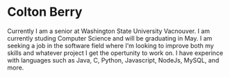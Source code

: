 # Colton Berry

Currently I am a senior at Washington State University Vacnouver. I am currently studing Computer Science and will be graduating in May. I am seeking a job in the software field where I'm looking to improve both my skills and whatever project I get the opertunity to work on. I have experince with languages such as Java, C, Python, Javascript, NodeJs, MySQL, and more. 